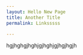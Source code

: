```yaml
---
layout: Hello New Page
title: Another Title
permalink: Linksssss

---
```

hgjhghgjhghjgjhghjgjhgjhgjh